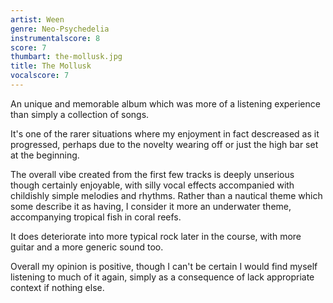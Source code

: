 ```yaml
---
artist: Ween
genre: Neo-Psychedelia
instrumentalscore: 8
score: 7
thumbart: the-mollusk.jpg
title: The Mollusk
vocalscore: 7
---
```


An unique and memorable album which was more of a listening experience than simply a collection of songs. 

It's one of the rarer situations where my enjoyment in fact descreased as it progressed, perhaps due to the novelty wearing off or just the high bar set at the beginning. 

The overall vibe created from the first few tracks is deeply unserious though certainly enjoyable, with silly vocal effects accompanied with childishly simple melodies and rhythms. Rather than a nautical theme which some describe it as having, I consider it more an underwater theme, accompanying tropical fish in coral reefs. 

It does deteriorate into more typical rock later in the course, with more guitar and a more generic sound too.

Overall my opinion is positive, though I can't be certain I would find myself listening to much of it again, simply as a consequence of lack appropriate context if nothing else.
